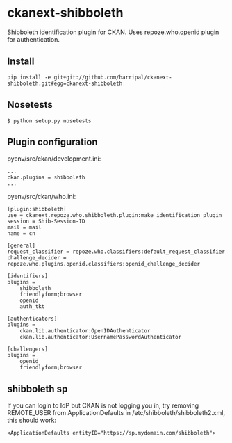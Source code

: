 ckanext-shibboleth
==================

Shibboleth identification plugin for CKAN. Uses repoze.who.openid plugin for authentication.

Install
-------
	pip install -e git+git://github.com/harripal/ckanext-shibboleth.git#egg=ckanext-shibboleth
	
Nosetests
---------
	$ python setup.py nosetests
	
Plugin configuration
--------------------
pyenv/src/ckan/development.ini:

	...
	ckan.plugins = shibboleth
	...

pyenv/src/ckan/who.ini:

	[plugin:shibboleth]
	use = ckanext.repoze.who.shibboleth.plugin:make_identification_plugin
	session = Shib-Session-ID
	mail = mail
	name = cn

	[general]
	request_classifier = repoze.who.classifiers:default_request_classifier
	challenge_decider = repoze.who.plugins.openid.classifiers:openid_challenge_decider

	[identifiers]
	plugins =
		shibboleth
		friendlyform;browser
		openid
		auth_tkt

	[authenticators]
	plugins = 
		ckan.lib.authenticator:OpenIDAuthenticator
		ckan.lib.authenticator:UsernamePasswordAuthenticator

	[challengers]
	plugins =
		openid
		friendlyform;browser

shibboleth sp
-------------
If you can login to IdP but CKAN is not logging you in, try removing REMOTE_USER from 
ApplicationDefaults in /etc/shibboleth/shibboleth2.xml, this should work:

	<ApplicationDefaults entityID="https://sp.mydomain.com/shibboleth">


